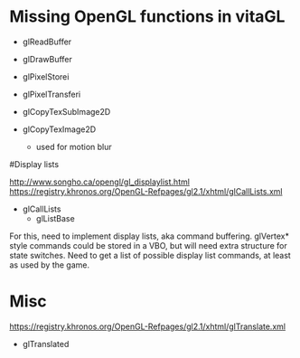 # Missing OpenGL functions in vitaGL

* glReadBuffer
* glDrawBuffer

* glPixelStorei
* glPixelTransferi
* glCopyTexSubImage2D

* glCopyTexImage2D
	* used for motion blur

#Display lists

http://www.songho.ca/opengl/gl_displaylist.html
https://registry.khronos.org/OpenGL-Refpages/gl2.1/xhtml/glCallLists.xml

* glCallLists
	* glListBase

For this, need to implement display lists, aka command buffering. glVertex* style commands could
be stored in a VBO, but will need extra structure for state switches. Need to get a list of possible
display list commands, at least as used by the game.


# Misc

https://registry.khronos.org/OpenGL-Refpages/gl2.1/xhtml/glTranslate.xml

* glTranslated
